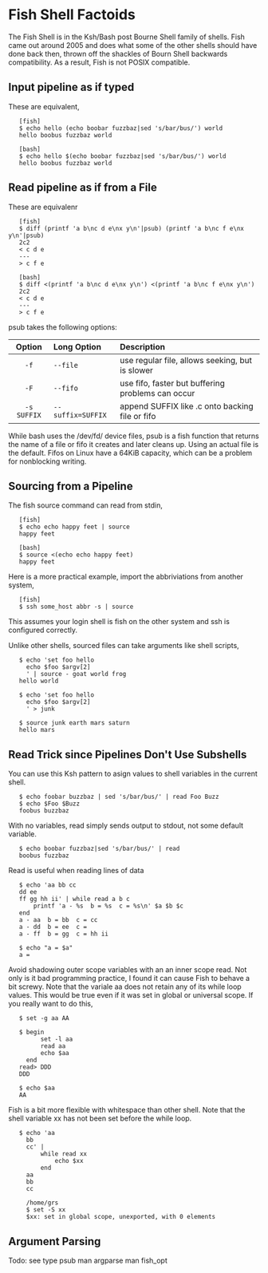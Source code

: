 # Fish Shell Factoids

The Fish Shell is in the Ksh/Bash post Bourne Shell family of shells.
Fish came out around 2005 and does what some of the other shells
should have done back then, thrown off the shackles of Bourn Shell
backwards compatibility.  As a result, Fish is not POSIX compatible.

## Input pipeline as if typed

These are equivalent,

```
   [fish]
   $ echo hello (echo boobar fuzzbaz|sed 's/bar/bus/') world
   hello boobus fuzzbaz world

   [bash]
   $ echo hello $(echo boobar fuzzbaz|sed 's/bar/bus/') world
   hello boobus fuzzbaz world
```

## Read pipeline as if from a File

These are equivalenr

```
   [fish]
   $ diff (printf 'a b\nc d e\nx y\n'|psub) (printf 'a b\nc f e\nx y\n'|psub)
   2c2
   < c d e
   ---
   > c f e

   [bash]
   $ diff <(printf 'a b\nc d e\nx y\n') <(printf 'a b\nc f e\nx y\n')
   2c2
   < c d e
   ---
   > c f e
```

psub takes the following options:

| Option      | Long Option       | Description                                       |
|:-----------:|:----------------- |:------------------------------------------------- |
| `-f`        | `--file`          | use regular file, allows seeking, but is slower   |
| `-F`        | `--fifo`          | use fifo, faster but buffering problems can occur |
| `-s SUFFIX` | `--suffix=SUFFIX` | append SUFFIX like .c onto backing file or fifo   |

While bash uses the /dev/fd/ device files, psub is a fish function that returns
the name of a file or fifo it creates and later cleans up.  Using an actual file
is the default.  Fifos on Linux have a 64KiB capacity, which can be a problem
for nonblocking writing.

## Sourcing from a Pipeline

The fish source command can read from stdin,

```
   [fish]
   $ echo echo happy feet | source
   happy feet

   [bash]
   $ source <(echo echo happy feet)
   happy feet
```

Here is a more practical example, import the abbriviations
from another system,

```
   [fish]
   $ ssh some_host abbr -s | source
```

This assumes your login shell is fish on the other system and
ssh is configured correctly.

Unlike other shells, sourced files can take arguments like shell scripts,

```
   $ echo 'set foo hello
     echo $foo $argv[2]
     ' | source - goat world frog
   hello world

   $ echo 'set foo hello
     echo $foo $argv[2]
     ' > junk

   $ source junk earth mars saturn
   hello mars
```

## Read Trick since Pipelines Don't Use Subshells

You can use this Ksh pattern to asign values to shell variables
in the current shell.

```
   $ echo foobar buzzbaz | sed 's/bar/bus/' | read Foo Buzz
   $ echo $Foo $Buzz
   foobus buzzbaz
```

With no variables, read simply sends output to stdout, not some
default variable.

```
   $ echo boobar fuzzbaz|sed 's/bar/bus/' | read
   boobus fuzzbaz
```

Read is useful when reading lines of data

```
   $ echo 'aa bb cc
   dd ee
   ff gg hh ii' | while read a b c
       printf 'a - %s  b = %s  c = %s\n' $a $b $c
   end
   a - aa  b = bb  c = cc
   a - dd  b = ee  c =
   a - ff  b = gg  c = hh ii

   $ echo "a = $a"
   a =
```

Avoid shadowing outer scope variables with an an inner scope
read.  Not only is it bad programming practice, I found it can
cause Fish to behave a bit screwy.  Note that the variale aa does
not retain any of its while loop values.  This would be true even
if it was set in global or universal scope.  If you really want
to do this,

```
   $ set -g aa AA

   $ begin
         set -l aa
         read aa
         echo $aa
     end
   read> DDD
   DDD

   $ echo $aa
   AA
```

Fish is a bit more flexible with whitespace than other shell.  Note
that the shell variable xx has not been set before the while loop.

```
   $ echo 'aa
     bb
     cc' |
         while read xx
             echo $xx
         end
     aa
     bb
     cc

     /home/grs
     $ set -S xx
     $xx: set in global scope, unexported, with 0 elements
```

## Argument Parsing

  Todo: see type psub
            man argparse
            man fish_opt

